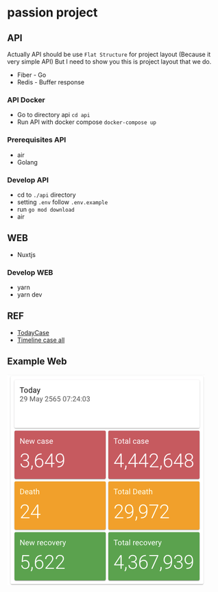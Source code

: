 # passion project

## API

Actually API should be use `Flat Structure` for project layout (Because it very simple API)
But I need to show you this is project layout that we do.

- Fiber - Go
- Redis - Buffer response

### API Docker

- Go to directory api `cd api`
- Run API with docker compose `docker-compose up`

### Prerequisites API

- air
- Golang

### Develop API

- cd to `./api` directory
- setting `.env` follow `.env.example`
- run `go mod download`
- air

## WEB

- Nuxtjs

### Develop WEB

- yarn
- yarn dev

## REF

- [TodayCase](https://covid19.ddc.moph.go.th/api/Cases/today-cases-all)
- [Timeline case all](https://covid19.ddc.moph.go.th/api/Cases/timeline-cases-all)

## Example Web

![example-covid-page](docs/imgs/2022-05-29-22-26-33.png)

